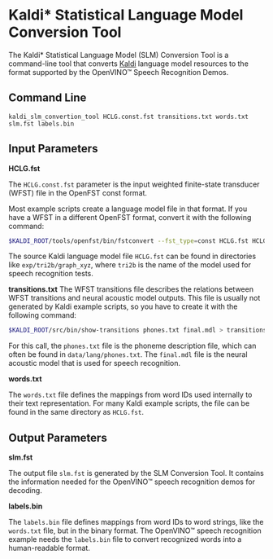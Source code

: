 # Kaldi* Statistical Language Model Conversion Tool

The Kaldi* Statistical Language Model (SLM) Conversion Tool is a command-line tool that converts [Kaldi](https://kaldi-asr.org/) language model resources to the format supported by the OpenVINO&trade; Speech Recognition Demos.

## Command Line

`kaldi_slm_convertion_tool HCLG.const.fst transitions.txt words.txt slm.fst labels.bin`

## Input Parameters

**HCLG.fst**

The `HCLG.const.fst` parameter is the input weighted finite-state transducer (WFST) file in the OpenFST const format.
 
Most example scripts create a language model file in that format. If you have a WFST in a different OpenFST format, convert it with the following command:

```sh
$KALDI_ROOT/tools/openfst/bin/fstconvert --fst_type=const HCLG.fst HCLG.const.fst
```
 
The source Kaldi language model file `HCLG.fst` can be found in directories like `exp/tri2b/graph_xyz`, where `tri2b` is the name of the model used for speech recognition tests.

**transitions.txt**
The WFST transitions file describes the relations between WFST transitions and neural acoustic model outputs. This file is usually not generated by Kaldi example scripts, so you have to create it with the following command:

```sh
$KALDI_ROOT/src/bin/show-transitions phones.txt final.mdl > transitions.txt
```
 
For this call, the `phones.txt` file is the phoneme description file, which can often be found in `data/lang/phones.txt`.
The `final.mdl` file is the neural acoustic model that is used for speech recognition.

**words.txt**

The `words.txt` file defines the mappings from word IDs used internally to their text representation. For many Kaldi example scripts, the file can be found in the same directory as `HCLG.fst`.

## Output Parameters

**slm.fst**

The output file `slm.fst` is generated by the SLM Conversion Tool. It contains the information needed for the OpenVINO&trade; speech recognition demos for decoding.

**labels.bin**

The `labels.bin` file defines mappings from word IDs to word strings, like the `words.txt` file, but in the binary format. The OpenVINO&trade; speech recognition example needs the `labels.bin` file to convert recognized words into a human-readable format.
